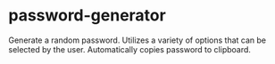 # password-generator

Generate a random password. Utilizes a variety of options that can be selected by the user. Automatically copies password to clipboard.

